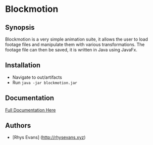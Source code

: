# Blockmotion

## Synopsis

Blockmotion is a very simple animation suite, it allows the user to load footage files and manipulate them with various transformations. The footage file can then be saved, it is written in Java using JavaFx.

## Installation
* Navigate to out/artifacts
* Run `java -jar blockmotion.jar`

## Documentation
[Full Documentation Here](https://github.com/rhys3010/blockmotion/blob/master/documentation.pdf)

## Authors
* [Rhys Evans] (http://rhysevans.xyz)
